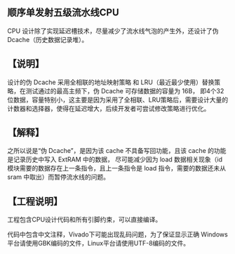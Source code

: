 顺序单发射五级流水线CPU
---------------

CPU 设计除了实现延迟槽技术，尽量减少了流水线气泡的产生外，还设计了伪 Dcache（历史数据记录堆）。

【说明】
---
设计的伪 Dcache 采用全相联的地址映射策略 和 LRU（最近最少使用）替换策略，在测试通过的最高主频下，伪 Dcache 可存储数据的容量为 16B，
即4个32位数据，容量特别小，这主要是因为采用了全相联、LRU策略后，需要设计大量的计数器和选择器，使得在延迟增大，后续开发者可尝试修改策略进行优化。

【解释】
---
之所以说是“伪 Dcache”，是因为该 cache 不具备写回功能，且该 cache 的功能是记录历史中写入 ExtRAM 中的数据，
尽可能减少因为 load 数据相关现象（id 模块需要的数据存在上一条指令，且上一条指令是 load 指令，需要的数据还未从sram 中取出）而暂停流水线的问题。  

【工程说明】
---
工程包含CPU设计代码和所有引脚约束，可以直接编译。

代码中包含中文注释，Vivado下可能出现乱码问题，为了保证显示正确
Windows平台请使用GBK编码的文件，Linux平台请使用UTF-8编码的文件。  
